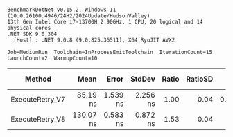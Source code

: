 ```

BenchmarkDotNet v0.15.2, Windows 11 (10.0.26100.4946/24H2/2024Update/HudsonValley)
13th Gen Intel Core i7-13700H 2.90GHz, 1 CPU, 20 logical and 14 physical cores
.NET SDK 9.0.304
  [Host] : .NET 9.0.8 (9.0.825.36511), X64 RyuJIT AVX2

Job=MediumRun  Toolchain=InProcessEmitToolchain  IterationCount=15  
LaunchCount=2  WarmupCount=10  

```
| Method          | Mean      | Error    | StdDev   | Ratio | RatioSD | Gen0   | Allocated | Alloc Ratio |
|---------------- |----------:|---------:|---------:|------:|--------:|-------:|----------:|------------:|
| ExecuteRetry_V7 |  85.19 ns | 1.539 ns | 2.256 ns |  1.00 |    0.04 | 0.0408 |     512 B |        1.00 |
| ExecuteRetry_V8 | 130.07 ns | 0.583 ns | 0.872 ns |  1.53 |    0.04 |      - |         - |        0.00 |
